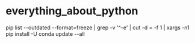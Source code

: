 # everything_about_python

pip list --outdated --format=freeze | grep -v '^\-e' | cut -d = -f 1  | xargs -n1 pip install -U
conda update --all